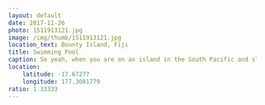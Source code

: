 ```yaml
---
layout: default
date: 2017-11-26
photo: 1511913121.jpg
image: /img/thumb/1511913121.jpg
location_text: Bounty Island, Fiji
title: Swimming Pool
caption: So yeah, when you are on an island in the South Pacific and sleep right at the beach, you must have a swimming pool right? Like there is no other way to get a bath otherwise?
location:
    latitude: -17.67277
    longitude: 177.3081779
ratio: 1.33333
---
```

